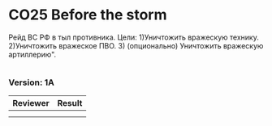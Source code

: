 ﻿# CO25 Before the storm
Рейд ВС РФ в тыл противника. Цели: 1)Уничтожить вражескую технику. 2)Уничтожить вражеское ПВО. 3) (опционально) Уничтожить вражескую артиллерию".

<img src='' />	

### Version: 1A


| Reviewer | Result |
| ------------ | ------------- |
| | |
| | |
